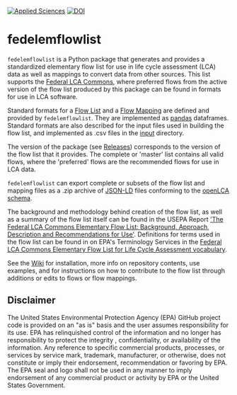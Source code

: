 <!-- badges: start -->
[![Applied Sciences](http://img.shields.io/badge/Applied%20Sciences-10.3390/app12199687-blue.svg)](https://doi.org/10.3390/app12199687)
[![DOI](https://zenodo.org/badge/120324037.svg)](https://zenodo.org/doi/10.5281/zenodo.6604309)
<!-- badges: end -->

# fedelemflowlist

`fedelemflowlist` is a Python package that generates and provides a standardized elementary flow list for use in life cycle assessment (LCA) data
 as well as mappings to convert data from other sources. This list supports the [Federal LCA Commons](http://www.lcacommons.gov),
 where preferred flows from the active version of the flow list produced by this package can be found in formats for use in LCA software.

 Standard formats for a [Flow List](./format%20specs/FlowList.md)
 and a [Flow Mapping](./format%20specs/FlowMapping.md) are defined and provided by `fedelemflowlist`.
  They are implemented as [pandas](https://pandas.pydata.org/) dataframes.
   Standard formats are also described for the input files used in building the flow list, and implemented as .csv files
   in the [input](https://github.com/USEPA/fedelemflowlist/tree/master/fedelemflowlist/input) directory.  

 The version of the package (see [Releases](https://github.com/USEPA/fedelemflowlist/releases/))
 corresponds to the version of the flow list that it provides. The complete or 'master' list contains all valid flows,
  where the 'preferred' flows are the recommended flows for use in LCA data.
  
`fedelemflowlist` can export complete or subsets of the flow list and mapping files as a .zip archive of [JSON-LD](https://json-ld.org/)
 files conforming to the [openLCA schema](http://greendelta.github.io/olca-schema/).

The background and methodology behind creation of the flow list, as well as a summary of the flow list itself can be found in the USEPA Report
 ['The Federal LCA Commons Elementary Flow List: Background, Approach, Description and Recommendations for Use'](https://cfpub.epa.gov/si/si_public_record_report.cfm?Lab=NRMRL&dirEntryId=347251).
Definitions for terms used in the flow list can be found in on EPA's Terminology Services in the [Federal LCA Commons Elementary Flow List for Life Cycle Assessment vocabulary](https://sor.epa.gov/sor_internet/registry/termreg/searchandretrieve/glossariesandkeywordlists/search.do?details=&vocabName=FEDEFL). 

See the [Wiki](https://github.com/USEPA/fedelemflowlist/wiki/) for installation, more info on repository
contents, use examples, and for instructions on how to contribute to the flow list through additions or edits to flows or flow mappings.

## Disclaimer

The United States Environmental Protection Agency (EPA) GitHub project code is provided on an "as is" basis
 and the user assumes responsibility for its use.  EPA has relinquished control of the information and no longer
  has responsibility to protect the integrity , confidentiality, or availability of the information.  Any
   reference to specific commercial products, processes, or services by service mark, trademark, manufacturer,
    or otherwise, does not constitute or imply their endorsement, recommendation or favoring by EPA.  The EPA seal
     and logo shall not be used in any manner to imply endorsement of any commercial product or activity by EPA or
      the United States Government.
